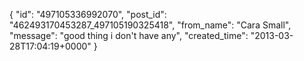  {
   "id": "497105336992070",
   "post_id": "462493170453287_497105190325418",
   "from_name": "Cara Small",
   "message": "good thing i don't have any",
   "created_time": "2013-03-28T17:04:19+0000"
 }
